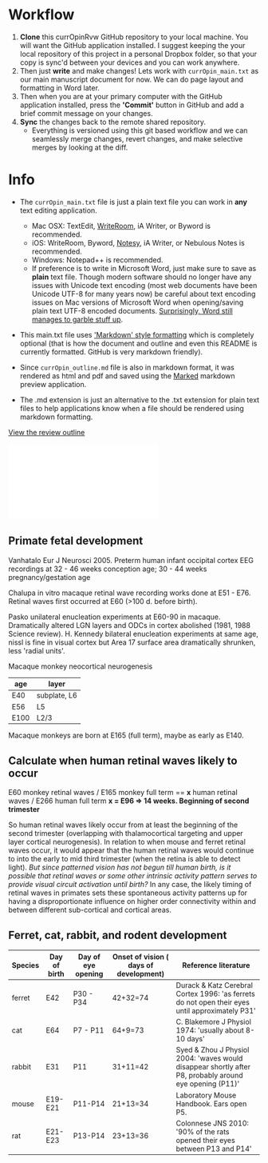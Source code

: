 # Workflow

1. **Clone** this currOpinRvw GitHub repository to your local machine. You will want the GitHub application installed. I suggest keeping the your local repository of this project in a personal Dropbox folder, so that your copy is sync'd between your devices and you can work anywhere. 
2. Then just **write** and make changes! Lets work with `currOpin_main.txt` as our main manuscript document for now. We can do page layout and formatting in Word later.
3. Then when you are at your primary computer with the GitHub application installed, press the **'Commit'** button in GitHub and add a brief commit message on your changes.
4. **Sync** the changes back to the remote shared repository. 
	* Everything is versioned using this git based workflow and we can seamlessly merge changes, revert changes, and make selective merges by looking at the diff. 


# Info
*  The `currOpin_main.txt` file is just a plain text file you can work in **any** text editing application. 
    * Mac OSX: TextEdit, [WriteRoom](http://www.hogbaysoftware.com/products/writeroom), iA Writer, or Byword is recommended. 
    * iOS: WriteRoom, Byword, [Notesy](http://notesy-app.com), iA Writer, or Nebulous Notes is recommended. 
    * Windows: Notepad++ is recommended.
    * If preference is to write in Microsoft Word, just make sure to save as **plain** text file. Though modern software should no longer have any issues with Unicode text encoding (most web documents have been Unicode UTF-8 for many years now) be careful about text encoding issues on Mac versions of Microsoft Word when opening/saving plain text UTF-8 encoded documents. [Surprisingly, Word still manages to garble stuff up](http://answers.microsoft.com/en-us/mac/forum/macoffice2011-macword/why-does-word-for-mac-always-mangle-unicode-text/ad95c7ab-ab56-45af-8a74-51d26f079d25).

* This main.txt file uses ['Markdown' style formatting](http://daringfireball.net/projects/markdown/syntax) which is completely optional (that is how the document and outline and even this README is currently formatted. GitHub is very markdown friendly).

* Since `currOpin_outline.md` file is also in markdown format, it was rendered as html and pdf and saved using the [Marked](http://markedapp.com) markdown preview application. 

* The .md extension is just an alternative to the .txt extension for plain text files to help applications know when a file should be rendered using markdown formatting.

[View the review outline](currOpin_outline.md)

![View the review outline pdf](currOpin_outline.pdf)



## Primate fetal development

Vanhatalo Eur J Neurosci 2005. Preterm human infant occipital cortex EEG recordings at 32 - 46 weeks conception age; 30 - 44 weeks pregnancy/gestation age

Chalupa in vitro macaque retinal wave recording works done at E51 - E76.  Retinal waves first occurred at E60 (>100 d. before birth).

Pasko unilateral enucleation experiments at E60-90 in macaque. Dramatically altered LGN layers and ODCs in cortex abolished (1981, 1988 Science review).
H. Kennedy bilateral enucleation experiments at same age, nissl is fine in visual cortex but Area 17 surface area dramatically shrunken, less 'radial units'.

Macaque monkey neocortical neurogenesis

age  | layer       
---- | ----------  
E40  | subplate, L6
E56  | L5          
E100 | L2/3        

Macaque monkeys are born at E165 (full term), maybe as early as E140. 

## Calculate when human retinal waves likely to occur

E60 monkey retinal waves / E165 monkey full term == **x** human retinal waves / E266  human full term
**x = E96 => 14 weeks.  Beginning of second trimester**

So human retinal waves likely occur from at least the beginning of the second trimester (overlapping with thalamocortical targeting and upper layer cortical neurogenesis). In relation to when mouse and ferret retinal waves occur, it would appear that the human retinal waves would continue to into the early to mid third trimester (when the retina is able to detect light). *But since patterned vision has not begun till human birth, is it possible that retinal waves or some other intrinsic activity pattern serves to provide visual circuit activation until birth?*  In any case, the likely timing of retinal waves in primates sets these spontaneous activity patterns up for having a disproportionate influence on higher order connectivity within and between different sub-cortical and cortical areas. 


## Ferret, cat, rabbit, and rodent development

Species | Day of birth | Day of eye opening | Onset of vision ( days of development) | Reference literature                                                                                 
------- | ------------ | ------------------ | -------------------------------------- | ---------------------------------------------------------------------------------------------------  
ferret  | E42          | P30 - P34          | 42+32=74                               | Durack & Katz Cerebral Cortex  1996: 'as ferrets do not open their eyes until approximately P31'     
cat     | E64          | P7 - P11           | 64+9=73                                | C. Blakemore J Physiol 1974: 'usually about 8-10 days'                                               
rabbit  | E31          | P11                | 31+11=42                               | Syed & Zhou J Physiol 2004: 'waves would disappear shortly after P8, probably around eye opening (P11)'  
mouse   | E19-E21      | P11-P14            | 21+13=34                               | Laboratory Mouse Handbook. Ears open P5.                                                             
rat     | E21-E23      | P13-P14            | 23+13=36                               | Colonnese JNS 2010: '90% of the rats opened their eyes between P13 and P14'                          


